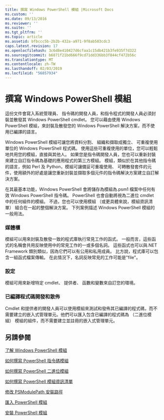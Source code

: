 ```yaml
---
title: 撰寫 Windows PowerShell 模組 |Microsoft Docs
ms.custom: ''
ms.date: 09/13/2016
ms.reviewer: ''
ms.suite: ''
ms.tgt_pltfrm: ''
ms.topic: article
ms.assetid: bfbccc5b-2b2b-432a-a971-9f8ab503cdc3
caps.latest.revision: 17
ms.openlocfilehash: 3c6d8e410427d6cfaa1c15db421b3fe935f7d322
ms.sourcegitcommit: b6871f21bd666f9cd71dd336bb3f844cf472b56c
ms.translationtype: MT
ms.contentlocale: zh-TW
ms.lasthandoff: 02/03/2019
ms.locfileid: "56857934"
---
```

# <a name="writing-a-windows-powershell-module"></a>撰寫 Windows PowerShell 模組

這份文件會寫入系統管理員、 指令碼的開發人員，和指令程式的開發人員必須封裝並散發其 Windows PowerShell cmdlet。 您可以藉由使用 Windows PowerShell 模組，來封裝及散發您的 Windows PowerShell 解決方案，而不使用已編譯的語言。

Windows PowerShell 模組可讓您將資料分割、 組織和擷取成獨立、 可重複使用單位的 Windows PowerShell 程式碼。 使用這些可重複使用的單位，您可以輕鬆地共用您的模組，直接與其他人。 如果您是指令碼開發人員，您也可以重新封裝來建立自訂指令碼為基礎的應用程式的第三方模組。 模組，類似於在其他指令碼的語言，例如 Perl 及 Python，模組可讓備妥可重複使用、 可轉散發套件的元件，使用額外的好處是讓您重新封裝並擷取多個元件的指令碼解決方案建立自訂解決方案。

在其最基本功能，Windows PowerShell 會將儲存為模組為.psm1 檔案中任何有效 Windows PowerShell 指令碼。 PowerShell 也會自動將視為二進位 cmdlet 中的任何組件的模組。 不過，您也可以使用模組 （或更具體來說，模組資訊清單） 組合在一起的整個解決方案。 下列案例描述 Windows PowerShell 模組的一般用法。

### <a name="libraries"></a>媒體櫃

模組可以用來封裝及散發一致的程式庫執行常見工作的函式。 一般而言，這些函式的名稱會共用反映使用中的常見工作的一或多個名詞。 這些函式也可以與.NET Framework 類別類似，因為它們可以有公用和私用成員。 比方說，程式庫可以包含一組函式檔案傳輸。 在此情況下，名詞反映常見的工作可能是"file"。

### <a name="configuration"></a>設定

模組可用來新增特定 cmdlet、 提供者、 函數和變數來自訂您的環境。

### <a name="compiled-code-development-and-distribution"></a>已編譯程式碼開發和散佈

Cmdlet 和提供者的開發人員可以使用模組來測試和發佈其已編譯的程式碼，而不需要建立的嵌入式管理單元。他們可以匯入包含已編譯的程式碼為 （二進位模組） 模組的組件，而不需要建立並註冊的嵌入式管理單元。

## <a name="see-also"></a>另請參閱

[了解 Windows PowerShell 模組](./understanding-a-windows-powershell-module.md)

[如何撰寫 PowerShell 指令碼模組](./how-to-write-a-powershell-script-module.md)

[如何撰寫 PowerShell 二進位模組](./how-to-write-a-powershell-binary-module.md)

[如何撰寫 PowerShell 模組資訊清單](http://msdn.microsoft.com/en-us/abe4c24b-e64e-4a61-81d5-18c4fceba0b6)

[修改 PSModulePath 安裝路徑](./modifying-the-psmodulepath-installation-path.md)

[匯入 PowerShell 模組](./importing-a-powershell-module.md)

[安裝 PowerShell 模組](./installing-a-powershell-module.md)
